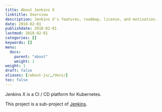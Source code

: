 ```yaml
---
title: About Jenkins X
linktitle: Overview
description: Jenkins X's features, roadmap, license, and motivation.
date: 2018-02-01
publishdate: 2018-02-01
lastmod: 2018-02-01
categories: []
keywords: []
menu:
  docs:
    parent: "about"
    weight: 1
weight: 1
draft: false
aliases: [/about-jx/,/docs/]
toc: false
---
```


Jenkins X is a CI / CD platform for Kubernetes.

This project is a sub-project of <a href="https://jenkins.io/">Jenkins</a>.


                    
